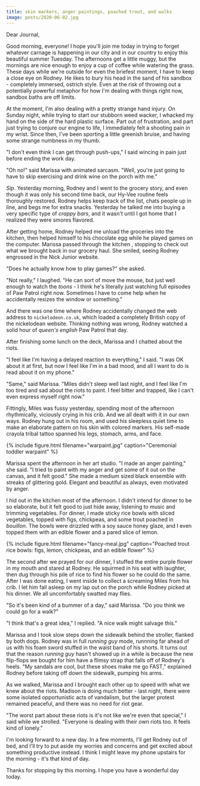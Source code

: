 ```yaml
---
title: skin markers, anger paintings, poached trout, and walks
image: posts/2020-06-02.jpg
---
```


Dear Journal,

Good morning, everyone!  I hope you'll join me today in trying to
forget whatever carnage is happening in our city and in our country to
enjoy this beautiful summer Tuesday.  The afternoons get a little
muggy, but the mornings are nice enough to enjoy a cup of coffee while
watering the grass.  These days while we're outside for even the
briefest moment, I have to keep a close eye on Rodney.  He likes to
bury his head in the sand of his sandbox - completely immersed,
ostrich style.  Even at the risk of throwing out a potentially
powerful metaphor for how I'm dealing with things right now, sandbox
baths are off limits.

At the moment, I'm also dealing with a pretty strange hand injury.  On
Sunday night, while trying to start our stubborn weed wacker, I
whacked my hand on the side of the hard plastic surface.  Part out of
frustration, and part just trying to conjure our engine to life, I
immediately felt a shooting pain in my wrist.  Since then, I've been
sporting a little greenish bruise, and having some strange numbness in
my thumb.

"I don't even think I can get through push-ups," I said wincing in
pain just before ending the work day.

"Oh no!" said Marissa with animated sarcasm.  "Well, you're just going
to have to skip exercising and drink wine on the porch with me."

_Sip_.  Yesterday morning, Rodney and I went to the grocery story, and
even though it was only his second time back, our Hy-Vee routine feels
thoroughly restored.  Rodney helps keep track of the list, chats
people up in line, and begs me for extra snacks.  Yesterday he talked
me into buying a very specific type of _crappy bars_, and it wasn't
until I got home that I realized they were smores flavored.

After getting home, Rodney helped me unload the groceries into the
kitchen, then helped himself to his chocolate egg while he played
games on the computer.  Marissa passed through the kitchen , stopping
to check out what we brought back in our grocery haul.  She smiled,
seeing Rodney engrossed in the Nick Junior website.

"Does he actually know how to play games?" she asked.

"Not really," I laughed.  "He can sort of move the mouse, but just
well enough to watch the _toons_ - I think he's literally just
watching full episodes of Paw Patrol right now.  Sometimes I have to
come help when he accidentally resizes the window or something."

And there was one time where Rodney accidentally changed the web
address to `nickelodeon.co.uk`, which loaded a completely British copy
of the nickelodean website.  Thinking nothing was wrong, Rodney
watched a solid hour of _queen's english_ Paw Patrol that day.

After finishing some lunch on the deck, Marissa and I chatted about
the riots.

"I feel like I'm having a delayed reaction to everything," I said.  "I
was OK about it at first, but now I feel like I'm in a bad mood, and
all I want to do is read about it on my phone."

"Same," said Marissa.  "Miles didn't sleep well last night, and I feel
like I'm too tired and sad about the riots to paint.  I feel bitter
and trapped, like I can't even express myself right now."

Fittingly, Miles was fussy yesterday, spending most of the afternoon
rhythmically, viciously crying in his crib.  And we all dealt with it
in our own ways.  Rodney hung out in his room, and used his sleepless
quiet time to make an elaborate pattern on his skin with colored
markers.  His self-made crayola tribal tattoo spanned his legs,
stomach, arms, and face.

{% include figure.html
filename="warpaint.jpg"
caption="Ceremonial toddler warpaint" %}

Marissa spent the afternoon in her art studio.  "I made an anger
painting," she said.  "I tried to paint with my anger and get some of
it out on the canvas, and it felt good."  She made a medium sized
black ensemble with streaks of glittering gold.  Elegant and beautiful
as always, even motivated by anger.

I hid out in the kitchen most of the afternoon.  I didn't intend for
dinner to be so elaborate, but it felt good to just hide away,
listening to music and trimming vegetables.  For dinner, I made sticky
rice bowls with sliced vegetables, topped with figs, chickpeas, and
some trout poached in _bouillon_.  The bowls were drizzled with a soy
sauce honey glaze, and I even topped them with an edible flower and a
pared slice of lemon.

{% include figure.html
filename="fancy-meal.jpg"
caption="Poached trout rice bowls: figs, lemon, chickpeas, and an edible flower" %}

The second after we prayed for our dinner, I stuffed the entire purple
flower in my mouth and stared at Rodney.  He squirmed in his seat with
laughter, then dug through his pile of rice to find his flower so he
could do the same.  After I was done eating, I went inside to collect
a screaming Miles from his crib.  I let him fall asleep on my lap out
on the porch while Rodney picked at his dinner.  We all uncomfortably
swatted may flies.

"So it's been kind of a bummer of a day," said Marissa.  "Do you think
we could go for a walk?"

"I think that's a great idea," I replied.  "A nice walk might salvage
this."

Marissa and I took slow steps down the sidewalk behind the stroller,
flanked by both dogs.  Rodney was in full _running guy_ mode, runnning
far ahead of us with his foam sword stuffed in the waist band of his
shorts.  It turns out that the reason _running guy_ hasn't showed up
in a while is because the new flip-flops we bought for him have a
flimsy strap that falls off of Rodney's heels.  "My sandals are cool,
but these shoes make me go FAST," explained Rodney before taking off
down the sidewalk, pumping his arms.

As we walked, Marissa and I brought each other up to speed with what
we knew about the riots.  Madison is doing much better - last night,
there were some isolated opportunistic acts of vandalism, but the
larger protest remained peaceful, and there was no need for riot gear.

"The worst part about these riots is it's not like we're even that
special," I said while we strolled.  "Everyone is dealing with their
own riots too.  It feels kind of lonely."

I'm looking forward to a new day.  In a few moments, I'll get Rodney
out of bed, and I'll try to put aside my worries and concerns and get
excited about something productive instead.  I think I might leave my
phone upstairs for the morning - it's that kind of day.

Thanks for stopping by this morning.  I hope you have a wonderful day
today.
